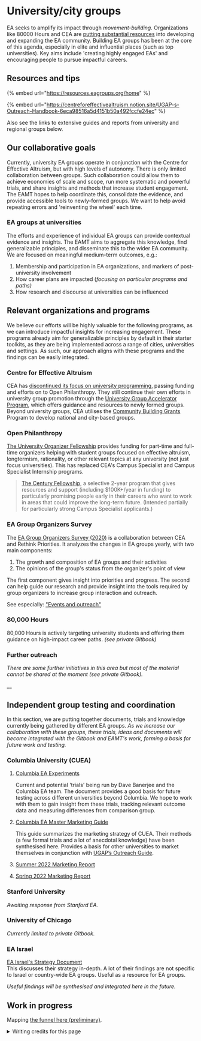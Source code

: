 # University/city groups

EA seeks to amplify its impact through _movement-building._ Organizations like 80000 Hours and CEA are [putting substantial resources](https://80000hours.org/problem-profiles/promoting-effective-altruism/) into developing and expanding the EA community. Building EA groups has been at the core of this agenda, especially in elite and influential places (such as top universities).  Key aims include 'creating highly engaged EAs' and encouraging people to pursue impactful careers. &#x20;

## Resources and tips

{% embed url="https://resources.eagroups.org/home" %}

{% embed url="https://centreforeffectivealtruism.notion.site/UGAP-s-Outreach-Handbook-6eca98516a5d4151b50a492fccfe24ec" %}

Also see the links to extensive guides and reports from university and regional groups below.

## Our collaborative goals

Currently, university EA groups operate in conjunction with the Centre for Effective Altruism, but with high levels of autonomy. There is only limited collaboration between groups. Such collaboration could allow them to achieve economies of scale and scope, run more systematic and powerful trials, and share insights and methods that increase student engagement. The EAMT hopes to help coordinate this, consolidate the evidence, and provide accessible tools to newly-formed groups. We want to help avoid repeating errors and 'reinventing the wheel' each time.

### **EA groups at universities**

The efforts and experience of individual EA groups can provide contextual evidence and insights. The EAMT aims to aggregate this knowledge, find generalizable principles, and disseminate this to the wider EA community. We are focused on meaningful medium-term outcomes, e.g.:

1. Membership and participation in EA organizations, and markers of post-university involvement
2. How career plans are impacted (_focusing on particular programs and paths)_
3. How research and discourse at universities can be influenced

## Relevant organizations and programs

We believe our efforts will be highly valuable for the following programs, as we can introduce impactful insights for increasing engagement. These programs already aim for generalizable principles by default in their starter toolkits, as they are being implemented across a range of cities, universities and settings. As such, our approach aligns with these programs and the findings can be easily integrated.

### Centre for Effective Altruism

CEA has [discontinued its focus on university programming](https://forum.effectivealtruism.org/posts/xTWhXX9HJfKmvpQZi/cea-is-discontinuing-its-focus-university-programming), passing funding and efforts on to Open Philanthropy. They still continue their own efforts in university group promotion through the [University Group Accelerator Program](https://centreforeffectivealtruism.notion.site/centreforeffectivealtruism/University-Group-Accelerator-Program-6df8c8fccf8b4ffbb6488d9dfa275282), which offers guidance and resources to newly formed groups. Beyond university groups, CEA utilises the [Community Building Grants](https://www.centreforeffectivealtruism.org/how-to-join-the-program) Program to develop national and city-based groups.

### Open Philanthropy

[The University Organizer Fellowship](https://openphilanthropy.org/focus/other-areas/university-organizer-fellowship) provides funding for part-time and full-time organizers helping with student groups focused on effective altruism, longtermism, rationality, or other relevant topics at any university (not just focus universities). This has replaced CEA's Campus Specialist and Campus Specialist Internship programs.&#x20;

> [The Century Fellowship](https://www.openphilanthropy.org/focus/other-areas/century-fellowship), a selective 2-year program that gives resources and support (including $100K+/year in funding) to particularly promising people early in their careers who want to work in areas that could improve the long-term future. (Intended partially for particularly strong Campus Specialist applicants.)

### EA Group Organizers Survey

The [EA Group Organizers Survey (2020)](https://forum.effectivealtruism.org/posts/Q4aF9T5PuBM2akxp6/ea-groups-survey-2020) is a collaboration between CEA and Rethink Priorities. It analyzes the changes in EA groups yearly, with two main components:&#x20;

1. The growth and composition of EA groups and their activities
2. The opinions of the group's status from the organizer's point of view

The first component gives insight into priorities and progress. The second can help guide our research and provide insight into the tools required by group organizers to increase group interaction and outreach.

See especially: ["Events and outreach"](https://forum.effectivealtruism.org/posts/Q4aF9T5PuBM2akxp6/ea-groups-survey-2020#Events\_and\_outreach)

### 80,000 Hours

80,000 Hours is actively targeting university students and offering them guidance on high-impact career paths. _(see private Gitbook)_

### **Further outreach**

_There are some further initiatives in this area but most of the material cannot be shared at the moment (see private Gitbook)._

__

## Independent group testing and coordination

In this section, we are putting together documents, trials and knowledge currently being gathered by different EA groups. _As we increase our collaboration with these groups, these trials, ideas and documents will become integrated with the Gitbook and EAMT's work, forming a basis for future work and testing._

### Columbia University (CUEA)

1.  [Columbia EA Experiments](https://docs.google.com/document/d/1wzJm71sUO4Y5Hgh14gWjtBQKzRyIUEmh1ZX6Ry7pwaw/edit)

    Current and potential 'trials' being run by Dave Banerjee and the Columbia EA team. The document provides a good basis for future testing across different universities beyond Columbia. We hope to work with them to gain insight from these trials, tracking relevant outcome data and measuring differences from comparison group.
2.  [Columbia EA Master Marketing Guide](https://docs.google.com/document/d/1marDZUHn1AUBR4mRlM-BKyUSDV\_P5V\_6U9S8tVtBePI/edit#heading=h.nmt7y1dgudhm)

    This guide summarizes the marketing strategy of CUEA. Their methods (a few formal trials and a lot of anecdotal knowledge) have been synthesised here. Provides a basis for other universities to market themselves in conjunction with [UGAP’s Outreach Guide](https://debonair-makemake-89e.notion.site/Outreach-Handbook-a6a0e8e059554a2193b85c1aa0cf7cc3).
3. [Summer 2022 Marketing Report](https://docs.google.com/document/d/150PJSBmcx7SJNwTePxV-ioOLwP8FiY4aKWUNdCe4Nc0/edit)
4. [Spring 2022 Marketing Report](https://docs.google.com/document/d/18puc673IfSqK-D9v3ul5olV7y9PsfbMFgakMYbq1n44/edit)

### Stanford University

_Awaiting response from Stanford EA._

### University of Chicago

_Currently limited to private Gitbook._

### EA Israel

[EA Israel's Strategy Document](https://docs.google.com/document/d/1UoAdSID0crufgE6S\_vLWxu8huCj0L1snCnbYSZygPCk/edit?usp=sharing)\
This discusses their strategy in-depth. A lot of their findings are not specific to Israel or country-wide EA groups. Useful as a resource for EA groups.

_Useful findings will be synthesised and integrated here in the future._

## Work in progress

Mapping [the funnel here (preliminary)](https://docs.google.com/document/d/19jyPub9GwbOiZ2IPgR74j5-uttrTgYgQNkBhCJCrYDY/edit).



<details>

<summary>Writing credits for this page</summary>

Kynan Behan helped create and write this page.

</details>
